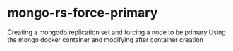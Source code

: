 # mongo-rs-force-primary
Creating a mongodb replication set and forcing a node to be primary
Using the mongo docker container and modifying after container creation
